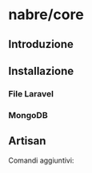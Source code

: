 # nabre/core
## Introduzione

## Installazione

### File Laravel

### MongoDB


## Artisan
Comandi aggiuntivi:

